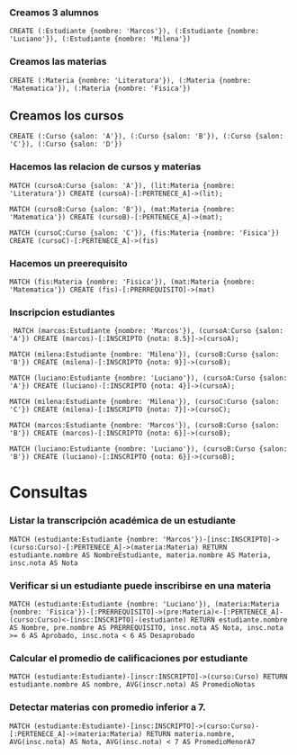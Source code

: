 ### Creamos 3 alumnos

```CREATE (:Estudiante {nombre: 'Marcos'}), (:Estudiante {nombre: 'Luciano'}), (:Estudiante {nombre: 'Milena'})```

### Creamos las materias

```CREATE (:Materia {nombre: 'Literatura'}), (:Materia {nombre: 'Matematica'}), (:Materia {nombre: 'Fisica'})```

## Creamos los cursos

```CREATE (:Curso {salon: 'A'}), (:Curso {salon: 'B'}), (:Curso {salon: 'C'}), (:Curso {salon: 'D'})```

### Hacemos las relacion de cursos y materias

```MATCH (cursoA:Curso {salon: 'A'}), (lit:Materia {nombre: 'Literatura'}) CREATE (cursoA)-[:PERTENECE_A]->(lit);```

```MATCH (cursoB:Curso {salon: 'B'}), (mat:Materia {nombre: 'Matematica'}) CREATE (cursoB)-[:PERTENECE_A]->(mat);```

```MATCH (cursoC:Curso {salon: 'C'}), (fis:Materia {nombre: 'Fisica'}) CREATE (cursoC)-[:PERTENECE_A]->(fis)```

### Hacemos un preerequisito

```MATCH (fis:Materia {nombre: 'Fisica'}), (mat:Materia {nombre: 'Matematica'}) CREATE (fis)-[:PRERREQUISITO]->(mat)```

### Inscripcion estudiantes

``` MATCH (marcos:Estudiante {nombre: 'Marcos'}), (cursoA:Curso {salon: 'A'}) CREATE (marcos)-[:INSCRIPTO {nota: 8.5}]->(cursoA);```

```MATCH (milena:Estudiante {nombre: 'Milena'}), (cursoB:Curso {salon: 'B'}) CREATE (milena)-[:INSCRIPTO {nota: 9}]->(cursoB);```

```MATCH (luciano:Estudiante {nombre: 'Luciano'}), (cursoA:Curso {salon: 'A'}) CREATE (luciano)-[:INSCRIPTO {nota: 4}]->(cursoA);```

```MATCH (milena:Estudiante {nombre: 'Milena'}), (cursoC:Curso {salon: 'C'}) CREATE (milena)-[:INSCRIPTO {nota: 7}]->(cursoC);```

```MATCH (marcos:Estudiante {nombre: 'Marcos'}), (cursoB:Curso {salon: 'B'}) CREATE (marcos)-[:INSCRIPTO {nota: 6}]->(cursoB);```

```MATCH (luciano:Estudiante {nombre: 'Luciano'}), (cursoB:Curso {salon: 'B'}) CREATE (luciano)-[:INSCRIPTO {nota: 6}]->(cursoB);```


# Consultas

### Listar la transcripción académica de un estudiante

```MATCH (estudiante:Estudiante {nombre: 'Marcos'})-[insc:INSCRIPTO]->(curso:Curso)-[:PERTENECE_A]->(materia:Materia) RETURN estudiante.nombre AS NombreEstudiante, materia.nombre AS Materia, insc.nota AS Nota```

### Verificar si un estudiante puede inscribirse en una materia

```MATCH (estudiante:Estudiante {nombre: 'Luciano'}), (materia:Materia {nombre: 'Fisica'})-[:PRERREQUISITO]->(pre:Materia)<-[:PERTENECE_A]-(curso:Curso)<-[insc:INSCRIPTO]-(estudiante) RETURN estudiante.nombre AS Nombre, pre.nombre AS PRERREQUISITO, insc.nota AS Nota, insc.nota >= 6 AS Aprobado, insc.nota < 6 AS Desaprobado```

### Calcular el promedio de calificaciones por estudiante

```MATCH (estudiante:Estudiante)-[inscr:INSCRIPTO]->(curso:Curso) RETURN estudiante.nombre AS nombre, AVG(inscr.nota) AS PromedioNotas```

### Detectar materias con promedio inferior a 7.

```MATCH (estudiante:Estudiante)-[insc:INSCRIPTO]->(curso:Curso)-[:PERTENECE_A]->(materia:Materia) RETURN materia.nombre, AVG(insc.nota) AS Nota, AVG(insc.nota) < 7 AS PromedioMenorA7```